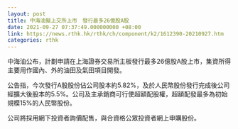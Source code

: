 ```yaml
---
layout: post
title: 中海油擬上交所上市　發行最多26億股A股
date: 2021-09-27 07:37:49.000000000 +08:00
link: https://news.rthk.hk/rthk/ch/component/k2/1612390-20210927.htm
categories: rthk
---
```


中海油公布，計劃申請在上海證券交易所主板發行最多26億股A股上市，集資所得主要用作國內、外的油田及氣田項目開發。

公告指，今次發行A股股份佔公司股本約5.82%，及於人民幣股份發行完成後公司經擴大後股本的5.5%。公司及主承銷商可行使超額配股權，超額配發最多為初始規模15%的人民幣股份。

公司將採用網下投資者詢價配售，與合資格公眾投資者網上申購股份。
